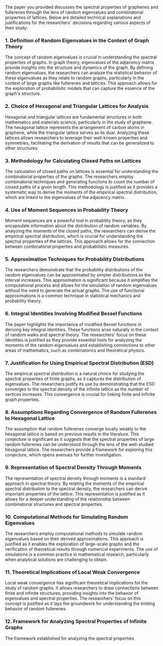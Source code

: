 The paper you provided discusses the spectral properties of graphenes and fullerenes through the lens of random eigenvalues and combinatorial properties of lattices. Below are detailed technical explanations and justifications for the researchers' decisions regarding various aspects of their study:

### 1. Definition of Random Eigenvalues in the Context of Graph Theory
The concept of random eigenvalues is crucial in understanding the spectral properties of graphs. In graph theory, eigenvalues of the adjacency matrix provide insights into the structure and dynamics of the graph. By defining random eigenvalues, the researchers can analyze the statistical behavior of these eigenvalues as they relate to random graphs, particularly in the context of large graphs like fullerenes and lattices. This approach allows for the exploration of probabilistic models that can capture the essence of the graph's structure.

### 2. Choice of Hexagonal and Triangular Lattices for Analysis
Hexagonal and triangular lattices are fundamental structures in both mathematics and materials science, particularly in the study of graphene. The hexagonal lattice represents the arrangement of carbon atoms in graphene, while the triangular lattice serves as its dual. Analyzing these lattices allows researchers to leverage their well-known properties and symmetries, facilitating the derivation of results that can be generalized to other structures.

### 3. Methodology for Calculating Closed Paths on Lattices
The calculation of closed paths on lattices is essential for understanding the combinatorial properties of the graphs. The researchers employ combinatorial techniques and generating functions to count the number of closed paths of a given length. This methodology is justified as it provides a systematic way to derive the moments of the empirical spectral distribution, which are linked to the eigenvalues of the adjacency matrix.

### 4. Use of Moment Sequences in Probability Theory
Moment sequences are a powerful tool in probability theory, as they encapsulate information about the distribution of random variables. By analyzing the moments of the closed paths, the researchers can derive the empirical spectral distribution, which is crucial for understanding the spectral properties of the lattices. This approach allows for the connection between combinatorial properties and probabilistic measures.

### 5. Approximation Techniques for Probability Distributions
The researchers demonstrate that the probability distributions of the random eigenvalues can be approximated by simpler distributions as the interval increases. This approximation is significant because it simplifies the computational process and allows for the simulation of random eigenvalues without the need to generate the actual graphs. The use of functional approximations is a common technique in statistical mechanics and probability theory.

### 6. Integral Identities Involving Modified Bessel Functions
The paper highlights the importance of modified Bessel functions in deriving key integral identities. These functions arise naturally in the context of random walks and spectral theory. The researchers' focus on these identities is justified as they provide essential tools for analyzing the moments of the random eigenvalues and establishing connections to other areas of mathematics, such as combinatorics and theoretical physics.

### 7. Justification for Using Empirical Spectral Distribution (ESD)
The empirical spectral distribution is a natural choice for studying the spectral properties of finite graphs, as it captures the distribution of eigenvalues. The researchers justify its use by demonstrating that the ESD converges to the spectral density of the infinite lattice as the number of vertices increases. This convergence is crucial for linking finite and infinite graph properties.

### 8. Assumptions Regarding Convergence of Random Fullerenes to Hexagonal Lattice
The assumption that random fullerenes converge locally weakly to the hexagonal lattice is based on previous results in the literature. This conjecture is significant as it suggests that the spectral properties of large random fullerenes can be understood through the lens of the well-studied hexagonal lattice. The researchers provide a framework for exploring this conjecture, which opens avenues for further investigation.

### 9. Representation of Spectral Density Through Moments
The representation of spectral density through moments is a standard approach in spectral theory. By relating the moments of the empirical spectral distribution to the spectral density, the researchers can derive important properties of the lattice. This representation is justified as it allows for a deeper understanding of the relationship between combinatorial structures and spectral properties.

### 10. Computational Methods for Simulating Random Eigenvalues
The researchers employ computational methods to simulate random eigenvalues based on their derived approximations. This approach is justified as it enables the exploration of large-scale graphs and the verification of theoretical results through numerical experiments. The use of simulations is a common practice in mathematical research, particularly when analytical solutions are challenging to obtain.

### 11. Theoretical Implications of Local Weak Convergence
Local weak convergence has significant theoretical implications for the study of random graphs. It allows researchers to draw connections between finite and infinite structures, providing insights into the behavior of eigenvalues and spectral properties. The researchers' focus on this concept is justified as it lays the groundwork for understanding the limiting behavior of random fullerenes.

### 12. Framework for Analyzing Spectral Properties of Infinite Graphs
The framework established for analyzing the spectral properties